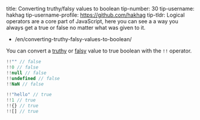 

title: Converting truthy/falsy values to boolean
tip-number: 30
tip-username: hakhag
tip-username-profile: https://github.com/hakhag
tip-tldr: Logical operators are a core part of JavaScript, here you can see a a way you always get a true or false no matter what was given to it.



  - /en/converting-truthy-falsy-values-to-boolean/



You can convert a [truthy](https://developer.mozilla.org/en-US/docs/Glossary/Truthy) or [falsy](https://developer.mozilla.org/en-US/docs/Glossary/Falsy) value to true boolean with the `!!` operator.

```js
!!"" // false
!!0 // false
!!null // false
!!undefined // false
!!NaN // false

!!"hello" // true
!!1 // true
!!{} // true
!![] // true
```

